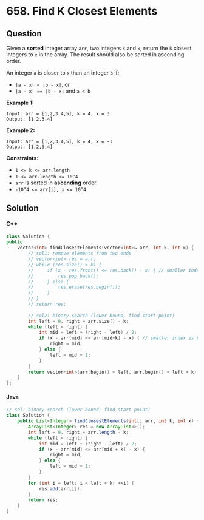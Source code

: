 # 658. Find K Closest Elements

## Question

Given a **sorted** integer array `arr`, two integers `k` and `x`, return the `k` closest integers to `x` in the array. The result should also be sorted in ascending order.

An integer `a` is closer to `x` than an integer `b` if:

* `|a - x| < |b - x|`, or
* `|a - x| == |b - x|` and `a < b`

**Example 1:**

```
Input: arr = [1,2,3,4,5], k = 4, x = 3
Output: [1,2,3,4]
```

**Example 2:**

```
Input: arr = [1,2,3,4,5], k = 4, x = -1
Output: [1,2,3,4]
```

**Constraints:**

* `1 <= k <= arr.length`
* `1 <= arr.length <= 10^4`
* `arr` is sorted in **ascending** order.
* `-10^4 <= arr[i], x <= 10^4`

## Solution

#### C++

```cpp
class Solution {
public:
    vector<int> findClosestElements(vector<int>& arr, int k, int x) {
        // sol1: remove elements from two ends
        // vector<int> res = arr;
        // while (res.size() > k) {
        //     if (x - res.front() <= res.back() - x) { // smaller index is prefered
        //         res.pop_back();
        //     } else {
        //         res.erase(res.begin());
        //     }
        // }
        // return res;
        
        // sol2: binary search (lower bound, find start point)
        int left = 0, right = arr.size() - k;
        while (left < right) {
            int mid = left + (right - left) / 2;
            if (x - arr[mid] <= arr[mid+k] - x) { // smaller index is prefered
                right = mid;
            } else {
                left = mid + 1;
            }
        }
        return vector<int>(arr.begin() + left, arr.begin() + left + k);
    }
};
```

#### Java

```java
// sol: binary search (lower bound, find start point)
class Solution {
    public List<Integer> findClosestElements(int[] arr, int k, int x) {
        ArrayList<Integer> res = new ArrayList<>();
        int left = 0, right = arr.length - k;
        while (left < right) {
            int mid = left + (right - left) / 2;
            if (x - arr[mid] <= arr[mid + k] - x) {
                right = mid;
            } else {
                left = mid + 1;
            }
        }
        for (int i = left; i < left + k; ++i) {
            res.add(arr[i]);
        }
        return res;
    }
}
```
